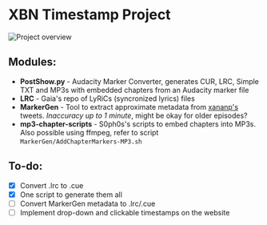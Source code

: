 # XBN Timestamp Project
![Project overview](https://github.com/ManualManul/plan.jpg)

## Modules:
* **PostShow.py** - Audacity Marker Converter, generates CUR, LRC, Simple TXT and MP3s with embedded chapters from an Audacity marker file
* **LRC** - Gaia's repo of LyRiCs (syncronized lyrics) files
* **MarkerGen** - Tool to extract approximate metadata from [xananp's](https://twitter.com/xananp) tweets. *Inaccuracy up to 1 minute*, might be okay for older episodes?
* **mp3-chapter-scripts** - S0ph0s's scripts to embed chapters into MP3s. Also possible using ffmpeg, refer to script `MarkerGen/AddChapterMarkers-MP3.sh`

## To-do:
- [x] Convert .lrc to .cue
- [x] One script to generate them all
- [ ] Convert MarkerGen metadata to .lrc/.cue
- [ ] Implement drop-down and clickable timestamps on the website
